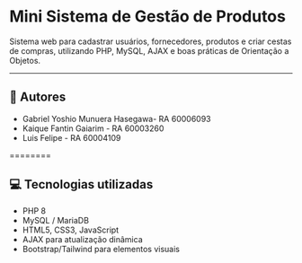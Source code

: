 # Mini Sistema de Gestão de Produtos

Sistema web para cadastrar usuários, fornecedores, produtos e criar cestas de compras, utilizando PHP, MySQL, AJAX e boas práticas de Orientação a Objetos.

---


## 🚀 Autores


- Gabriel Yoshio Munuera Hasegawa- RA 60006093  
- Kaique Fantin Gaiarim - RA 60003260  
- Luis Felipe - RA 60004109  

========


## 💻 Tecnologias utilizadas

- PHP 8  
- MySQL / MariaDB  
- HTML5, CSS3, JavaScript  
- AJAX para atualização dinâmica  
- Bootstrap/Tailwind para elementos visuais  